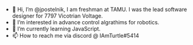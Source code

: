 - 👋 Hi, I’m @jpostelnik, I am freshman at TAMU. I was the lead software designer for 7797 Vicotrian Voltage.
- 👀 I’m interested in advance control algrathims for robotics.
- 🌱 I’m currently learning JavaScript.
- 📫 How to reach me via discord @ IAmTurtle#5414

<!---
jpostelnik/jpostelnik is a ✨ special ✨ repository because its `README.md` (this file) appears on your GitHub profile.
You can click the Preview link to take a look at your changes.
--->
